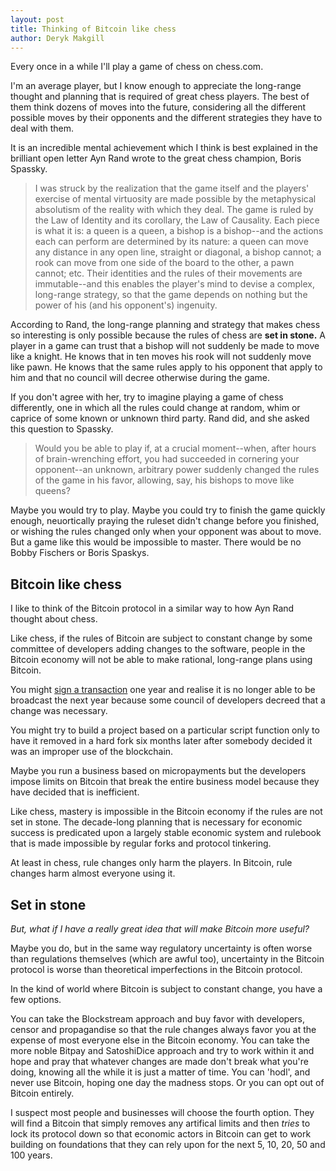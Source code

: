 ```yaml
---
layout: post
title: Thinking of Bitcoin like chess
author: Deryk Makgill
---
```


Every once in a while I'll play a game of chess on chess.com.

I'm an average player, but I know enough to appreciate the long-range thought and planning that is required of great chess players. The best of them think dozens of moves into the future, considering all the different possible moves by their opponents and the different strategies they have to deal with them.

It is an incredible mental achievement which I think is best explained in the brilliant open letter Ayn Rand wrote to the great chess champion, Boris Spassky.

> I was struck by the realization that the game itself and the players'
exercise of mental virtuosity are made possible by the metaphysical
absolutism of the reality with which they deal. The game is ruled by the Law
of Identity and its corollary, the Law of Causality. Each piece is what it
is: a queen is a queen, a bishop is a bishop--and the actions each can
perform are determined by its nature: a queen can move any distance in any
open line, straight or diagonal, a bishop cannot; a rook can move from one
side of the board to the other, a pawn cannot; etc. Their identities and the
rules of their movements are immutable--and this enables the player's mind
to devise a complex, long-range strategy, so that the game depends on
nothing but the power of his (and his opponent's) ingenuity.

According to Rand, the long-range planning and strategy that makes chess so interesting is only possible because the rules of chess are **set in stone.** A player in a game can trust that a bishop will not suddenly be made to move like a knight. He knows that in ten moves his rook will not suddenly move like pawn. He knows that the same rules apply to his opponent that apply to him and that no council will decree otherwise during the game.

If you don't agree with her, try to imagine playing a game of chess differently, one in which all the rules could change at random, whim or caprice of some known or unknown third party. Rand did, and she asked this question to Spassky.

> Would you be able to play if, at a crucial moment--when, after hours
of brain-wrenching effort, you had succeeded in cornering your opponent--an
unknown, arbitrary power suddenly changed the rules of the game in his
favor, allowing, say, his bishops to move like queens? 

Maybe you would try to play. Maybe you could try to finish the game quickly enough, neuortically praying the ruleset didn't change before you finished, or wishing the rules changed only when your opponent was about to move. But a game like this would be impossible to master. There would be no Bobby Fischers or Boris Spaskys. 

## Bitcoin like chess

I like to think of the Bitcoin protocol in a similar way to how Ayn Rand thought about chess.

Like chess, if the rules of Bitcoin are subject to constant change by some committee of developers adding changes to the software, people in the Bitcoin economy will not be able to make rational, long-range plans using Bitcoin.

You might [sign a transaction](https://twitter.com/Bitcoin_Beyond/status/1140689724581040128?s=20) one year and realise it is no longer able to be broadcast the next year because some council of developers decreed that a change was necessary.

You might try to build a project based on a particular script function only to have it removed in a hard fork six months later after somebody decided it was an improper use of the blockchain.

Maybe you run a business based on micropayments but the developers impose limits on Bitcoin that break the entire business model because they have decided that is inefficient.

Like chess, mastery is impossible in the Bitcoin economy if the rules are not set in stone. The decade-long planning that is necessary for economic success is predicated upon a largely stable economic system and rulebook that is made impossible by regular forks and protocol tinkering.

At least in chess, rule changes only harm the players. In Bitcoin, rule changes harm almost everyone using it. 

## Set in stone

*But, what if I have a really great idea that will make Bitcoin more useful?* 

Maybe you do, but in the same way regulatory uncertainty is often worse than regulations themselves (which are awful too), uncertainty in the Bitcoin protocol is worse than theoretical imperfections in the Bitcoin protocol.

In the kind of world where Bitcoin is subject to constant change, you have a few options. 

You can take the Blockstream approach and buy favor with developers, censor and propagandise so that the rule changes always favor you at the expense of most everyone else in the Bitcoin economy. You can take the more noble Bitpay and SatoshiDice approach and try to work within it and hope and pray that whatever changes are made don't break what you're doing, knowing all the while it is just a matter of time. You can 'hodl', and never use Bitcoin, hoping one day the madness stops. Or you can opt out of Bitcoin entirely.

I suspect most people and businesses will choose the fourth option. They will find a Bitcoin that simply removes any artifical limits and then *tries* to lock its protocol down so that economic actors in Bitcoin can get to work building on foundations that they can rely upon for the next 5, 10, 20, 50 and 100 years.






